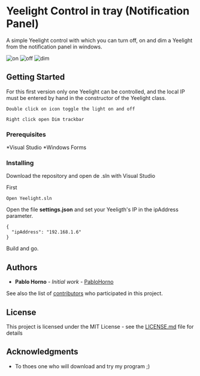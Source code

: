 # Yeelight Control in tray (Notification Panel)

A simple Yeelight control with which you can turn off, on and dim a Yeelight from the notification panel in windows.

![on](https://imgur.com/sgJn25V.png)
![off](https://imgur.com/Ao5Tm06.png)
![dim](https://imgur.com/MQ8nCnj.png)

## Getting Started

For this first version only one Yeelight can be controlled, and the local IP must be entered by hand in the constructor of the Yeelight class.

```
Double click on icon toggle the light on and off
```
```
Right click open Dim trackbar
```

### Prerequisites

*Visual Studio
*Windows Forms


### Installing

Download the repository and open de .sln with Visual Studio

First
```
Open Yeelight.sln
```

Open the file **settings.json** and set your Yeeligth's IP in the ipAddress parameter.
```
{
  "ipAddress": "192.168.1.6"
}
```

Build and go.

## Authors

* **Pablo Horno** - *Initial work* - [PabloHorno](https://github.com/PabloHorno)

See also the list of [contributors](https://github.com/PabloHorno/Yeelight-Tray-Control/graphs/contributors) who participated in this project.

## License

This project is licensed under the MIT License - see the [LICENSE.md](LICENSE.md) file for details

## Acknowledgments

* To thoes one who will download and try my program ;)
